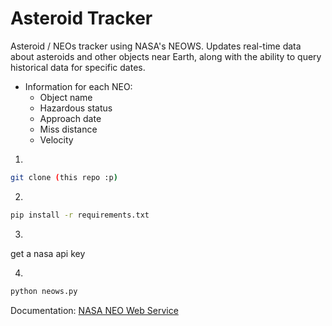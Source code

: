 # Asteroid Tracker

Asteroid / NEOs tracker using NASA's NEOWS. Updates real-time data about asteroids and other objects near Earth, along with the ability to query historical data for specific dates.



- Information for each NEO:
  - Object name
  - Hazardous status
  - Approach date
  - Miss distance
  - Velocity




1. 
```bash
git clone (this repo :p)
```

2. 
```bash
pip install -r requirements.txt
```

3. 
get a nasa api key
   


4.
```bash
python neows.py
```



Documentation: [NASA NEO Web Service](https://github.com/SpaceRocks/)




